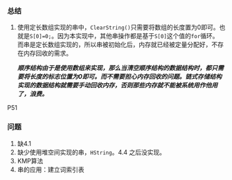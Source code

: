 ### 总结

1. 使用定长数组实现的串中，`ClearString()`只需要将数组的长度置为0即可。也就是`S[0]=0;`。因为本实现中，其他串操作都是基于`S[0]`这个值的`for`循环。
   而串是定长数组实现的，所以串被初始化后，内存就已经被定量分配好，不存在内存回收的需求。

   ***顺序结构由于是使用数组来实现，那么当清空顺序结构的数据结构时，都只需要将长度的标志位置为0即可。而不需要担心内存回收的问题。链式存储结构实现的数据结构就需要手动回收内存，否则那些内存就不能被系统用作他用了，浪费。***

P51

### 问题

1. 缺4.1
2. 缺少使用堆空间实现的串，`HString`。4.4 之后没实现。
3. KMP算法
4. 串的应用：建立词索引表